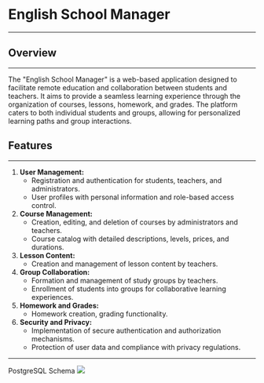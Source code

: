 # English School Manager
---
## Overview
---
The "English School Manager" is a web-based application designed to facilitate remote education and collaboration between students and teachers. It aims to provide a seamless learning experience through the organization of courses, lessons, homework, and grades. The platform caters to both individual students and groups, allowing for personalized learning paths and group interactions.
## Features
---
1. **User Management:**
    - Registration and authentication for students, teachers, and administrators.
    - User profiles with personal information and role-based access control.
2. **Course Management:**
    - Creation, editing, and deletion of courses by administrators and teachers.
    - Course catalog with detailed descriptions, levels, prices, and durations.
3. **Lesson Content:**
    - Creation and management of lesson content by teachers.
4. **Group Collaboration:**
    - Formation and management of study groups by teachers.
    - Enrollment of students into groups for collaborative learning experiences.
5. **Homework and Grades:**
    - Homework creation, grading functionality.
6. **Security and Privacy:**
    - Implementation of secure authentication and authorization mechanisms.
    - Protection of user data and compliance with privacy regulations.
---
PostgreSQL Schema
![](https://github.com/nazariihajdych/hillel-javaee-homeworks/blob/main/docs/PostgreSQL%20schema.png)
